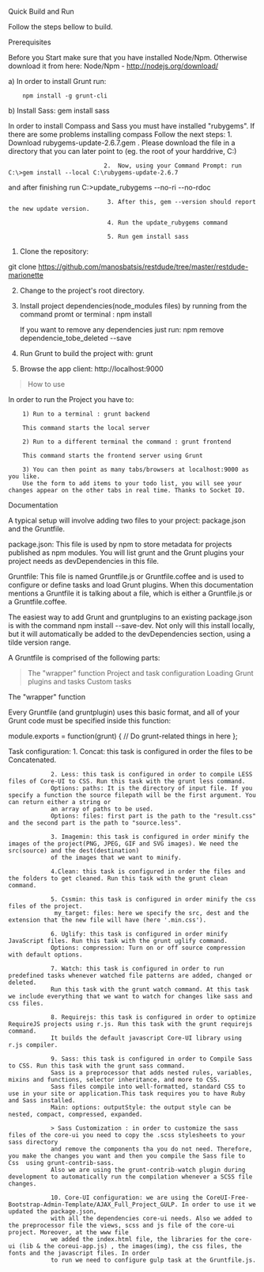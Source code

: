 Quick Build and Run

Follow the steps bellow to build.

Prerequisites

Before you Start make sure that you have installed Node/Npm. Otherwise download it
from here: Node/Npm - http://nodejs.org/download/

                          
a) In order to install Grunt run:
        
        npm install -g grunt-cli


b) Install Sass:
        gem install sass

In order to install Compass and Sass you must have installed "rubygems". If there are some problems installing
compass Follow the next steps: 1. Download rubygems-update-2.6.7.gem . Please download the file in a directory that you can later point to
 (eg. the root of your harddrive, C:\)                              
                               
                               2.  Now, using your Command Prompt: run C:\>gem install --local C:\rubygems-update-2.6.7
 and after finishing run C:\>update_rubygems --no-ri --no-rdoc

                                3. After this, gem --version should report the new update version.

                                4. Run the update_rubygems command

                                5. Run gem install sass

1. Clone the repository:

 git clone https://github.com/manosbatsis/restdude/tree/master/restdude-marionette

2. Change to the project's root directory.

3. Install project dependencies(node_modules files) by running from the command promt or terminal :
        npm install

   If you want to remove any dependencies just run: npm remove dependencie_tobe_deleted --save

4. Run Grunt to build the project with: grunt  

5. Browse the app client: http://localhost:9000       

 > How to use

 In order to run the Project you have to: 

        1) Run to a terminal : grunt backend

        This command starts the local server

        2) Run to a different terminal the command : grunt frontend
        
        This command starts the frontend server using Grunt 

        3) You can then point as many tabs/browsers at localhost:9000 as you like. 
        Use the form to add items to your todo list, you will see your changes appear on the other tabs in real time. Thanks to Socket IO.

Documentation

A typical setup will involve adding two files to your project: package.json and the Gruntfile.

package.json: This file is used by npm to store metadata for projects published as npm modules.
You will list grunt and the Grunt plugins your project needs as devDependencies in this file.

Gruntfile: This file is named Gruntfile.js or Gruntfile.coffee and is used to configure or define tasks and load Grunt plugins.
When this documentation mentions a Gruntfile it is talking about a file, which is either a Gruntfile.js or a Gruntfile.coffee.

The easiest way to add Grunt and gruntplugins to an existing package.json is with the command npm install <module> --save-dev.
Not only will this install <module> locally, but it will automatically be added to the devDependencies section, using a tilde version range.

A Gruntfile is comprised of the following parts:

>The "wrapper" function
>Project and task configuration
>Loading Grunt plugins and tasks
>Custom tasks

The "wrapper" function

Every Gruntfile (and gruntplugin) uses this basic format, and all of your Grunt code must be specified inside this function:

module.exports = function(grunt) {
  // Do grunt-related things in here
};

Task configuration: 
                1. Concat: this task is configured in order the files to be Concatenated. 

                2. Less: this task is configured in order to compile LESS files of Core-UI to CSS. Run this task with the grunt less command.
                Options: paths: It is the directory of input file. If you specify a function the source filepath will be the first argument. You can return either a string or 
                an array of paths to be used. 
                Options: files: first part is the path to the "result.css" and the second part is the path to "source.less".

                3. Imagemin: this task is configured in order minify the images of the project(PNG, JPEG, GIF and SVG images). We need the src(source) and the dest(destination)
                of the images that we want to minify.

                4.Clean: this task is configured in order the files and the folders to get cleaned. Run this task with the grunt clean command.

                5. Cssmin: this task is configured in order minify the css files of the project.
                 my_target: files: here we specify the src, dest and the extension that the new file will have (here '.min.css').

                6. Uglify: this task is configured in order minify JavaScript files. Run this task with the grunt uglify command.
                Options: compression: Turn on or off source compression with default options.

                7. Watch: this task is configured in order to run predefined tasks whenever watched file patterns are added, changed or deleted.
                Run this task with the grunt watch command. At this task we include everything that we want to watch for changes like sass and css files.

                8. Requirejs: this task is configured in order to optimize RequireJS projects using r.js. Run this task with the grunt requirejs command.
                It builds the default javascript Core-UI library using r.js compiler.

                9. Sass: this task is configured in order to Compile Sass to CSS. Run this task with the grunt sass command. 
                Sass is a preprocessor that adds nested rules, variables, mixins and functions, selector inheritance, and more to CSS.
                Sass files compile into well-formatted, standard CSS to use in your site or application.This task requires you to have Ruby and Sass installed.
                Main: options: outputStyle: the output style can be nested, compact, compressed, expanded.

                > Sass Customization : in order to customize the sass files of the core-ui you need to copy the .scss stylesheets to your sass directory
                and remove the components tha you do not need. Therefore, you make the changes you want and then you compile the Sass file to Css  using grunt-contrib-sass.
                Also we are using the grunt-contrib-watch plugin during development to automatically run the compilation whenever a SCSS file changes.

                10. Core-UI configuration: we are using the CoreUI-Free-Bootstrap-Admin-Template/AJAX_Full_Project_GULP. In order to use it we updated the package.json,
                with all the dependencies core-ui needs. Also we added to the preprocessor file the views, scss and js file of the core-ui project. Moreover, at the www file 
                we added the index.html file, the libraries for the core-ui (lib & the coreui-app.js) , the images(img), the css files, the fonts and the javascript files. In order
                to run we need to configure gulp task at the Gruntfile.js.   